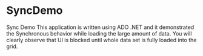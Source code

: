 # SyncDemo
Sync Demo
This application is written using ADO .NET and it demonstrated the Synchronous behavior while loading the large amount of data.
You will clearly observe that UI is blocked until whole data set is fully loaded into the grid.

